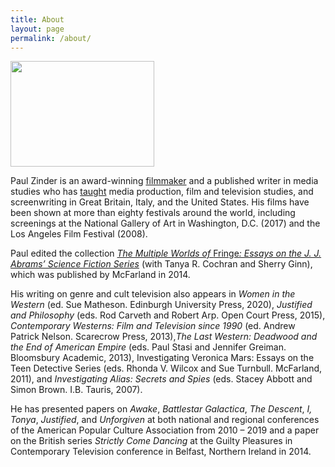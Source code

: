 ```yaml
---
title: About
layout: page
permalink: /about/
---
```


<span class="content-img">
    <img class='page' width="230" height="169" alt="" title="site pic 2" src="{{ 'assets/images/2011/06/site-pic-2.jpg' | absolute_url }}" />
</span>

Paul Zinder is an award-winning <a href="{{ 'films' | absolute_url }}">filmmaker</a> and a published writer in media studies who has <a title="Teaching" href="{{ 'teaching' | absolute_url }}">taught</a> media production, film and television studies, and screenwriting in Great Britain, Italy, and the United States.  His films have been shown at more than eighty festivals around the world, including screenings at the National Gallery of Art in Washington, D.C. (2017) and the Los Angeles Film Festival (2008).

Paul edited the collection <a title="The Multiple Worlds of Fringe: Essays on the J.J. Abrams Science Fiction Series" href="http://www.amazon.com/Multiple-Worlds-Fringe-Science-Fiction/dp/0786475676/ref=sr_1_1?s=books&amp;ie=UTF8&amp;qid=1433589206&amp;sr=1-1&amp;keywords=multiple+worlds+of+fringe" target="_blank" rel="noopener noreferrer"><cite>The Multiple Worlds of </cite>Fringe<cite>: Essays on the J. J. Abrams&#8217; Science Fiction Series</cite></a> (with Tanya R. Cochran and Sherry Ginn), which was published by McFarland in 2014.

His writing on genre and cult television also appears in <cite>Women in the Western</cite> (ed. Sue Matheson. Edinburgh University Press, 2020), <cite><cite>Justified</cite> and Philosophy</cite> (eds. Rod Carveth and Robert Arp.  Open Court Press, 2015), <cite>Contemporary Westerns: Film and Television since 1990</cite> (ed. Andrew Patrick Nelson.  Scarecrow Press, 2013),<cite>The Last Western: <cite>Deadwood</cite> and the End of American Empire</cite> (eds. Paul Stasi and Jennifer Greiman. Bloomsbury Academic, 2013), Investigating Veronica Mars: Essays on the Teen Detective Series (eds. Rhonda V. Wilcox and Sue Turnbull. McFarland, 2011), and <cite>Investigating <cite>Alias</cite>: Secrets and Spies</cite> (eds. Stacey Abbott and Simon Brown. I.B. Tauris, 2007).

He has presented papers on <cite>Awake</cite>, <cite>Battlestar Galactica</cite>, <cite>The Descent</cite>, <cite>I, Tonya</cite>, <cite>Justified</cite>, and <cite>Unforgiven</cite> at both national and regional conferences of the American Popular Culture Association from 2010 – 2019 and a paper on the British series <cite>Strictly Come Dancing</cite>  at the Guilty Pleasures in Contemporary Television conference in Belfast, Northern Ireland in 2014.
